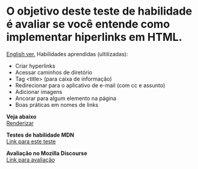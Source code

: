 <h1> O objetivo deste teste de habilidade é avaliar se você entende como implementar hiperlinks em HTML. </h1>

<a href="https://github.com/alexandre-j-dev/MDN-Mozilla-Developer-Network/blob/HTML/Test%20your%20skills:%20Links/README.en.md">English ver.<a>
Habilidades aprendidas (ultilizadas):
<ul>  
<li>Criar hyperlinks</li>
<li>Acessar caminhos de diretório</li>
<li>Tag &lt;title&gt; (para caixa de informação)</li>
<li>Redirecionar para o aplicativo de e-mail (com cc e assunto)</li>  
<li>Adicionar imagens</li> 
<li>Ancorar para algum elemento na página</li>
<li>Boas práticas em nomes de links</li>  
</ul>
  
 
<strong>Veja abaixo</strong><br>
<a href="https://htmlpreview.github.io/?https://github.com/alexandre-j-dev/MDN-Mozilla-Developer-Network/blob/HTML/Test%20your%20skills:%20Links/links.html"> Renderizar </a><br>

<strong>Testes de habilidade MDN</strong><br>
<a href="https://developer.mozilla.org/en-US/docs/Learn/HTML/Introduction_to_HTML/Test_your_skills:_Links"> Link para este teste </a><br>

<strong>Avaliação no Mozilla Discourse</strong><br>
<a href="https://discourse.mozilla.org/t/assessment-wanted-for-links-skill-tests/106520">Link para avaliação </a>
